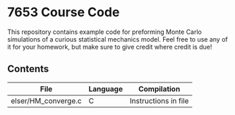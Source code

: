 # 7653 Course Code

This repository contains example code for preforming Monte Carlo simulations of
a curious statistical mechanics model. Feel free to use any of it for your
homework, but make sure to give credit where credit is due!

## Contents

| File                | Language | Compilation |
|---------------------|----------|-------------|
| elser/HM_converge.c | C        | Instructions in file | 
